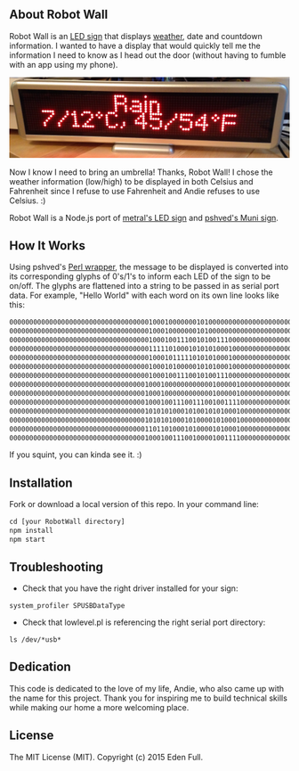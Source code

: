 ## About Robot Wall
Robot Wall is an [LED sign](http://brightledsigns.com/programmable/indoor/bs-4x16-mini) that displays [weather](http://openweathermap.org/api), date and countdown information. I wanted to have a display that would quickly tell me the information I need to know as I head out the door (without having to fumble with an app using my phone).

![alt tag](https://raw.githubusercontent.com/edenfull/RobotWall/master/img/robotwall.jpg)

Now I know I need to bring an umbrella! Thanks, Robot Wall! I chose the weather information (low/high) to be displayed in both Celsius and Fahrenheit since I refuse to use Fahrenheit and Andie refuses to use Celsius. :)

Robot Wall is a Node.js port of [metral's LED sign](https://github.com/metral/led_sign) and [pshved's Muni sign](https://github.com/pshved/muni-led-sign).

## How It Works
Using pshved's [Perl wrapper](https://github.com/pshved/muni-led-sign/blob/master/client/lowlevel.pl), the message to be displayed is converted into its corresponding glyphs of 0's/1's to inform each LED of the sign to be on/off. The glyphs are flattened into a string to be passed in as serial port data. For example, "Hello World" with each word on its own line looks like this:
```
0000000000000000000000000000000000010001000000010100000000000000000000000000000000000000000000
0000000000000000000000000000000000010001000000010100000000000000000000000000000000000000000000
0000000000000000000000000000000000010001001110010100111000000000000000000000000000000000000000
0000000000000000000000000000000000011111010001010101000100000000000000000000000000000000000000
0000000000000000000000000000000000010001011111010101000100000000000000000000000000000000000000
0000000000000000000000000000000000010001010000010101000100000000000000000000000000000000000000
0000000000000000000000000000000000010001001110010100111000000000000000000000000000000000000000
0000000000000000000000000000000000100010000000000001000001000000000000000000000000000000000000
0000000000000000000000000000000000100010000000000001000001000000000000000000000000000000000000
0000000000000000000000000000000000100010011100111001001111000000000000000000000000000000000000
0000000000000000000000000000000000101010100010100101010001000000000000000000000000000000000000
0000000000000000000000000000000000101010100010100001010001000000000000000000000000000000000000
0000000000000000000000000000000000110110100010100001010001000000000000000000000000000000000000
0000000000000000000000000000000000100010011100100001001111000000000000000000000000000000000000
```
If you squint, you can kinda see it. :)

## Installation
Fork or download a local version of this repo. In your command line:
```
cd [your RobotWall directory]
npm install
npm start
```

## Troubleshooting
* Check that you have the right driver installed for your sign:
```
system_profiler SPUSBDataType
```
* Check that lowlevel.pl is referencing the right serial port directory:
```
ls /dev/*usb*
```

## Dedication
This code is dedicated to the love of my life, Andie, who also came up with the name for this project. Thank you for inspiring me to build technical skills while making our home a more welcoming place.

## License
The MIT License (MIT). Copyright (c) 2015 Eden Full.
